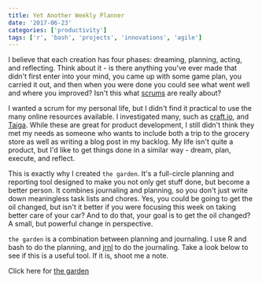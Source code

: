 ```yaml
---
title: Yet Another Weekly Planner
date: '2017-06-23'
categories: ['productivity']
tags: ['r', 'bash', 'projects', 'innovations', 'agile']
---
```


I believe that each creation has four phases: dreaming, planning, acting, and reflecting. Think about it - is there anything you've ever made that didn't first enter into your mind, you came up with some game plan, you carried it out, and then when you were done you could see what went well and where you improved? Isn't this what [scrums](https://en.wikipedia.org/wiki/Scrum_(software_development)) are really about?

I wanted a scrum for my personal life, but I didn't find it practical to use the many online resources available. I investigated many, such as [craft.io](https://craft.io/), and [Taiga](https://taiga.io/). While these are great for product development, I still didn't think they met my needs as someone who wants to include both a trip to the grocery store as well as writing a blog post in my backlog. My life isn't quite a product, but I'd like to get things done in a similar way - dream, plan, execute, and reflect.

This is exactly why I created `the garden`. It's a full-circle planning and reporting tool designed to make you not only get stuff done, but become a better person. It combines journaling and planning, so you don't just write down meaningless task lists and chores. Yes, you could be going to get the oil changed, but isn't it better if you were focusing this week on taking better care of your car? And to do that, your goal is to get the oil changed? A small, but powerful change in perspective.

`the garden` is a combination between planning and journaling. I use R and bash to do the planning, and [jrnl](http://jrnl.sh/) to do the journaling. Take a look below to see if this is a useful tool. If it is, shoot me a note.

Click here for [the garden](https://github.com/bryanwhiting/the-garden)

 